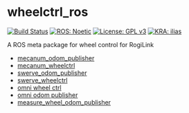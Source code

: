 # wheelctrl_ros
[![Build Status](https://app.travis-ci.com/KeioRoboticsAssociation/wheelctrl_ros.svg?branch=main)](https://app.travis-ci.com/KeioRoboticsAssociation/wheelctrl_ros) [![ROS: Noetic](https://img.shields.io/badge/ROS-Noetic-brightgreen)](http://wiki.ros.org/noetic)  [![License: GPL v3](https://img.shields.io/badge/License-GPLv3-blue.svg)](https://www.gnu.org/licenses/gpl-3.0) [![KRA: ilias](https://img.shields.io/badge/KRA-ilias-blue.svg)](https://keiorogiken.wordpress.com/)

A ROS meta package for wheel control for RogiLink

- [mecanum_odom_publisher](https://github.com/KeioRoboticsAssociation/wheelctrl_ros/blob/main/mecanum_odom_publisher/README.md)  
- [mecanum_wheelctrl](https://github.com/KeioRoboticsAssociation/wheelctrl_ros/blob/main/mecanum_wheelctrl/README.md)
- [swerve_odom_publisher](https://github.com/KeioRoboticsAssociation/wheelctrl_ros/blob/main/swerve_odom_publisher/README.md)
- [swerve_wheelctrl](https://github.com/KeioRoboticsAssociation/wheelctrl_ros/blob/main/swerve_wheelctrl/README.md)
- [omni wheel ctrl](https://github.com/KeioRoboticsAssociation/wheelctrl_ros/tree/main/omni_wheelctrl/README.md)
- [omni odom publisher](https://github.com/KeioRoboticsAssociation/wheelctrl_ros/tree/main/omni_odom_publisher/README.md)
- [measure_wheel_odom_publisher](https://github.com/KeioRoboticsAssociation/wheelctrl_ros/tree/main/measure_wheel_odom_publisher/README.md)
